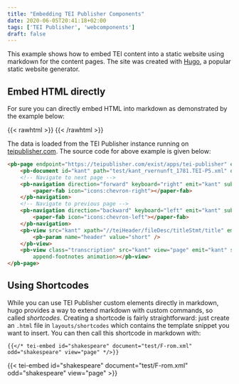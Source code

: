 ```yaml
---
title: "Embedding TEI Publisher Components"
date: 2020-06-05T20:41:18+02:00
tags: ['TEI Publisher', 'webcomponents']
draft: false
---
```


This example shows how to embed TEI content into a static website using markdown for the content pages. The site was created with [Hugo](https://gohugo.io/), a popular static website generator.

## Embed HTML directly

For sure you can directly embed HTML into markdown as demonstrated by the example below:

{{< rawhtml >}}
<pb-page endpoint="https://teipublisher.com/exist/apps/tei-publisher" emit="kant" class="embedded">
    <pb-document id="kant" path="test/kant_rvernunft_1781.TEI-P5.xml" odd="dta"></pb-document>
    <!-- Navigate to next page -->
    <pb-navigation direction="forward" keyboard="right" emit="kant" subscribe="kant">
        <paper-fab icon="icons:chevron-right"></paper-fab>
    </pb-navigation>
    <!-- Navigate to previous page -->
    <pb-navigation direction="backward" keyboard="left" emit="kant" subscribe="kant">
        <paper-fab icon="icons:chevron-left"></paper-fab>
    </pb-navigation>
    <pb-view src="kant" xpath="//teiHeader/fileDesc/titleStmt/title" emit="kant" subscribe="kant">
        <pb-param name="header" value="short" />
    </pb-view>
    <pb-view class="transcription" src="kant" view="page" emit="kant" subscribe="kant"
        append-footnotes animation></pb-view>
</pb-page>
{{< /rawhtml >}}

The data is loaded from the TEI Publisher instance running on [teipublisher.com](https://teipublisher.com). The source code for above example is given below:

``` html
<pb-page endpoint="https://teipublisher.com/exist/apps/tei-publisher" emit="kant" class="embedded">
    <pb-document id="kant" path="test/kant_rvernunft_1781.TEI-P5.xml" odd="dta"></pb-document>
    <!-- Navigate to next page -->
    <pb-navigation direction="forward" keyboard="right" emit="kant" subscribe="kant">
        <paper-fab icon="icons:chevron-right"></paper-fab>
    </pb-navigation>
    <!-- Navigate to previous page -->
    <pb-navigation direction="backward" keyboard="left" emit="kant" subscribe="kant">
        <paper-fab icon="icons:chevron-left"></paper-fab>
    </pb-navigation>
    <pb-view src="kant" xpath="//teiHeader/fileDesc/titleStmt/title" emit="kant" subscribe="kant">
        <pb-param name="header" value="short" />
    </pb-view>
    <pb-view class="transcription" src="kant" view="page" emit="kant" subscribe="kant"
        append-footnotes animation></pb-view>
</pb-page>
```

## Using Shortcodes

While you can use TEI Publisher custom elements directly in markdown, hugo provides a way to extend markdown with custom commands, so called *shortcodes*. Creating a shortcode is fairly straightforward: just create an `.html` file in `layouts/shortcodes` which contains the template snippet you want to insert. You can then call this shortcode in  markdown with:

```
{{</* tei-embed id="shakespeare" document="test/F-rom.xml" odd="shakespeare" view="page" */>}}
```

{{< tei-embed id="shakespeare" document="test/F-rom.xml" odd="shakespeare" view="page" >}}